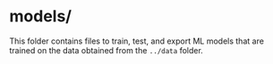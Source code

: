 # models/

This folder contains files to train, test, and export ML models that are trained on the data obtained from the `../data` folder.